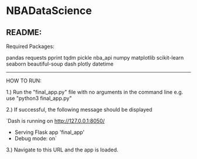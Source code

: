 # NBADataScience

README: 
------------------------------
Required Packages: 

pandas
requests
pprint
tqdm
pickle
nba_api
numpy
matplotlib
scikit-learn
seaborn
beautiful-soup 
dash
plotly
datetime
  
-------------------------------

HOW TO RUN: 

1.) Run the "final_app.py" file with no arguments in the command line 
e.g. use "python3 final_app.py" 

2.) If successful, the following message should be displayed 

`Dash is running on http://127.0.0.1:8050/

 * Serving Flask app 'final_app'
 * Debug mode: on`

3.) Navigate to this URL and the app is loaded. 

